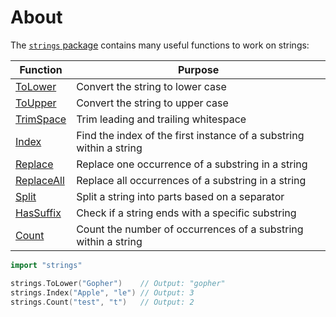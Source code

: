# About

The [`strings` package](https://pkg.go.dev/strings) contains many useful functions to work on strings:

| Function                                            | Purpose                                                             |
| --------------------------------------------------- | ------------------------------------------------------------------- |
| [ToLower](https://pkg.go.dev/strings#ToLower)       | Convert the string to lower case                                    |
| [ToUpper](https://pkg.go.dev/strings#ToUpper)       | Convert the string to upper case                                    |
| [TrimSpace](https://pkg.go.dev/strings#TrimSpace)   | Trim leading and trailing whitespace                                |
| [Index](https://pkg.go.dev/strings#Index)           | Find the index of the first instance of a substring within a string |
| [Replace](https://pkg.go.dev/strings#Replace)       | Replace one occurrence of a substring in a string                    |
| [ReplaceAll](https://pkg.go.dev/strings#ReplaceAll) | Replace all occurrences of a substring in a string                   |
| [Split](https://pkg.go.dev/strings#Split)           | Split a string into parts based on a separator                      |
| [HasSuffix](https://pkg.go.dev/strings#HasSuffix)   | Check if a string ends with a specific substring                    |
| [Count](https://pkg.go.dev/strings#Count)           | Count the number of occurrences of a substring within a string      |

```go
import "strings"

strings.ToLower("Gopher")    // Output: "gopher"
strings.Index("Apple", "le") // Output: 3
strings.Count("test", "t")   // Output: 2
```

